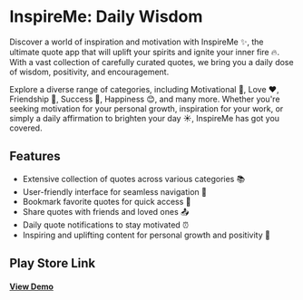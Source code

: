# InspireMe: Daily Wisdom

Discover a world of inspiration and motivation with InspireMe ✨, the ultimate quote app that will uplift your spirits and ignite your inner fire 🔥. With a vast collection of carefully curated quotes, we bring you a daily dose of wisdom, positivity, and encouragement.

Explore a diverse range of categories, including Motivational 🌟, Love ❤️, Friendship 🤝, Success 🌟, Happiness 😊, and many more. Whether you're seeking motivation for your personal growth, inspiration for your work, or simply a daily affirmation to brighten your day ☀️, InspireMe has got you covered.

## Features

- Extensive collection of quotes across various categories 📚
- User-friendly interface for seamless navigation 📲
- Bookmark favorite quotes for quick access 🔖
- Share quotes with friends and loved ones 📤
- Daily quote notifications to stay motivated ⏰
- Inspiring and uplifting content for personal growth and positivity 🌟

## Play Store Link

#### **[View Demo](https://play.google.com/store/apps/details?id=com.joharkhan051.inspireme)**
